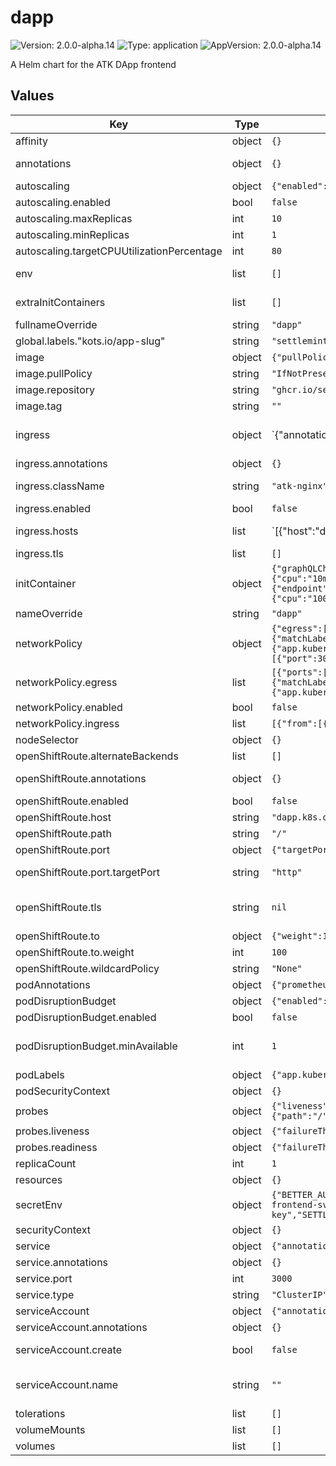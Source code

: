 # dapp

![Version: 2.0.0-alpha.14](https://img.shields.io/badge/Version-2.0.0--alpha.14-informational?style=flat-square) ![Type: application](https://img.shields.io/badge/Type-application-informational?style=flat-square) ![AppVersion: 2.0.0-alpha.14](https://img.shields.io/badge/AppVersion-2.0.0--alpha.14-informational?style=flat-square)

A Helm chart for the ATK DApp frontend

## Values

| Key | Type | Default | Description |
|-----|------|---------|-------------|
| affinity | object | `{}` | Affinity for pod assignment |
| annotations | object | `{}` | Additional annotations for the deployment metadata |
| autoscaling | object | `{"enabled":false,"maxReplicas":10,"minReplicas":1,"targetCPUUtilizationPercentage":80}` | Autoscaling configuration (optional) |
| autoscaling.enabled | bool | `false` | Enable autoscaling |
| autoscaling.maxReplicas | int | `10` | Maximum number of replicas |
| autoscaling.minReplicas | int | `1` | Minimum number of replicas |
| autoscaling.targetCPUUtilizationPercentage | int | `80` | Target CPU utilization percentage for autoscaling |
| env | list | `[]` | Environment variables defined directly in the deployment |
| extraInitContainers | list | `[]` | Additional init containers appended verbatim to the deployment pod spec |
| fullnameOverride | string | `"dapp"` | String to fully override dapp.fullname template |
| global.labels."kots.io/app-slug" | string | `"settlemint-atk"` |  |
| image | object | `{"pullPolicy":"IfNotPresent","repository":"ghcr.io/settlemint/asset-tokenization-kit","tag":""}` | dApp image configuration |
| image.pullPolicy | string | `"IfNotPresent"` | dApp image pull policy |
| image.repository | string | `"ghcr.io/settlemint/asset-tokenization-kit"` | dApp image repository |
| image.tag | string | `""` | dApp image tag (defaults to chart appVersion) |
| ingress | object | `{"annotations":{},"className":"atk-nginx","enabled":false,"hosts":[{"host":"dapp.local","paths":[{"path":"/((?:sm_|bpaas-)[^/]+)?/?(.*)","pathType":"ImplementationSpecific"}]}],"tls":[]}` | Ingress configuration |
| ingress.annotations | object | `{}` | Additional annotations for the Ingress resource |
| ingress.className | string | `"atk-nginx"` | IngressClass that will be used to implement the Ingress |
| ingress.enabled | bool | `false` | Enable ingress controller resource |
| ingress.hosts | list | `[{"host":"dapp.local","paths":[{"path":"/((?:sm_|bpaas-)[^/]+)?/?(.*)","pathType":"ImplementationSpecific"}]}]` | Ingress host configuration |
| ingress.tls | list | `[]` | TLS configuration for the ingress |
| initContainer | object | `{"graphQLCheck":{"enabled":true,"image":{"pullPolicy":"IfNotPresent","registry":"docker.io","repository":"curlimages/curl","tag":"8.16.0"},"name":"wait-for-graphql","query":"{ _meta { hasIndexingErrors block { number } } }","resources":{"limits":{"memory":"64Mi"},"requests":{"cpu":"10m","memory":"12Mi"}},"retries":10,"retryDelaySeconds":10,"url":"http://graph-node-combined:8000/subgraphs/name/kit"},"tcpCheck":{"dependencies":[{"endpoint":"{{ include \"atk.postgresql.endpoint\" (dict \"context\" $) }}","name":"postgres"},{"endpoint":"hasura:8080","name":"hasura"},{"endpoint":"portal:3001","name":"portal"},{"endpoint":"graph-node-combined:8020","name":"graph-node"},{"endpoint":"blockscout-blockscout:80","name":"blockscout"}],"enabled":true,"image":{"pullPolicy":"IfNotPresent","repository":"ghcr.io/settlemint/btp-waitforit","tag":"v7.7.10"},"resources":{"limits":{"cpu":"100m","memory":"64Mi"},"requests":{"cpu":"50m","memory":"32Mi"}},"timeout":120}}` | Init container configuration |
| nameOverride | string | `"dapp"` | String to partially override dapp.fullname template |
| networkPolicy | object | `{"egress":[{"ports":[{"port":53,"protocol":"UDP"}],"to":[{"namespaceSelector":{},"podSelector":{"matchLabels":{"k8s-app":"kube-dns"}}}]},{"ports":[{"port":5432,"protocol":"TCP"}],"to":[{"podSelector":{"matchLabels":{"app.kubernetes.io/name":"postgresql-ha"}}}]},{"ports":[{"port":8080,"protocol":"TCP"}],"to":[{"podSelector":{"matchLabels":{"app.kubernetes.io/name":"graphql-engine"}}}]},{"ports":[{"port":3000,"protocol":"TCP"},{"port":3001,"protocol":"TCP"}],"to":[{"podSelector":{"matchLabels":{"app.kubernetes.io/name":"portal"}}}]},{"ports":[{"port":4000,"protocol":"TCP"}],"to":[{"podSelector":{"matchLabels":{"app.kubernetes.io/name":"erpc"}}}]},{"ports":[{"port":443,"protocol":"TCP"}],"to":[{"namespaceSelector":{}}]}],"enabled":false,"ingress":[{"from":[{"namespaceSelector":{"matchLabels":{"kubernetes.io/metadata.name":"ingress-nginx"}}}],"ports":[{"port":3000,"protocol":"TCP"}]},{"from":[{"podSelector":{}}],"ports":[{"port":3000,"protocol":"TCP"}]}]}` | NetworkPolicy configuration |
| networkPolicy.egress | list | `[{"ports":[{"port":53,"protocol":"UDP"}],"to":[{"namespaceSelector":{},"podSelector":{"matchLabels":{"k8s-app":"kube-dns"}}}]},{"ports":[{"port":5432,"protocol":"TCP"}],"to":[{"podSelector":{"matchLabels":{"app.kubernetes.io/name":"postgresql-ha"}}}]},{"ports":[{"port":8080,"protocol":"TCP"}],"to":[{"podSelector":{"matchLabels":{"app.kubernetes.io/name":"graphql-engine"}}}]},{"ports":[{"port":3000,"protocol":"TCP"},{"port":3001,"protocol":"TCP"}],"to":[{"podSelector":{"matchLabels":{"app.kubernetes.io/name":"portal"}}}]},{"ports":[{"port":4000,"protocol":"TCP"}],"to":[{"podSelector":{"matchLabels":{"app.kubernetes.io/name":"erpc"}}}]},{"ports":[{"port":443,"protocol":"TCP"}],"to":[{"namespaceSelector":{}}]}]` | Egress rules for the network policy |
| networkPolicy.enabled | bool | `false` | Enable network policy |
| networkPolicy.ingress | list | `[{"from":[{"namespaceSelector":{"matchLabels":{"kubernetes.io/metadata.name":"ingress-nginx"}}}],"ports":[{"port":3000,"protocol":"TCP"}]},{"from":[{"podSelector":{}}],"ports":[{"port":3000,"protocol":"TCP"}]}]` | Ingress rules for the network policy |
| nodeSelector | object | `{}` | Node selector for pod assignment |
| openShiftRoute.alternateBackends | list | `[]` | Additional backends for weighted routing |
| openShiftRoute.annotations | object | `{}` | Additional annotations for the OpenShift route resource |
| openShiftRoute.enabled | bool | `false` | Enable OpenShift route creation for DApp |
| openShiftRoute.host | string | `"dapp.k8s.orb.local"` | Hostname exposed via the OpenShift route |
| openShiftRoute.path | string | `"/"` | HTTP path exposed via the OpenShift route |
| openShiftRoute.port | object | `{"targetPort":"http"}` | Service port configuration for the route target |
| openShiftRoute.port.targetPort | string | `"http"` | Service target port name (must exist on the DApp service) |
| openShiftRoute.tls | string | `nil` | TLS configuration for the route (optional) Set to null for no TLS (HTTP only) Or specify configuration for TLS termination |
| openShiftRoute.to | object | `{"weight":100}` | Primary service weight configuration |
| openShiftRoute.to.weight | int | `100` | Weight assigned to the DApp service backend |
| openShiftRoute.wildcardPolicy | string | `"None"` | Wildcard policy to apply to the route |
| podAnnotations | object | `{"prometheus.io/scrape":"false"}` | Annotations for dApp pods |
| podDisruptionBudget | object | `{"enabled":false,"minAvailable":1}` | PodDisruptionBudget configuration |
| podDisruptionBudget.enabled | bool | `false` | Enable pod disruption budget |
| podDisruptionBudget.minAvailable | int | `1` | Minimum number of pods that must be available during disruption. Can be an integer or percentage (e.g., "50%") |
| podLabels | object | `{"app.kubernetes.io/component":"dapp","kots.io/app-slug":"settlemint-atk"}` | Additional labels for the deployment pod metadata |
| podSecurityContext | object | `{}` | Pod security context configuration |
| probes | object | `{"liveness":{"failureThreshold":10,"httpGet":{"path":"/","port":"http","scheme":"HTTP"},"initialDelaySeconds":10,"periodSeconds":15,"successThreshold":1,"timeoutSeconds":3},"readiness":{"failureThreshold":10,"httpGet":{"path":"/","port":"http","scheme":"HTTP"},"initialDelaySeconds":5,"periodSeconds":10,"successThreshold":1,"timeoutSeconds":3}}` | Liveness and Readiness probes configuration |
| probes.liveness | object | `{"failureThreshold":10,"httpGet":{"path":"/","port":"http","scheme":"HTTP"},"initialDelaySeconds":10,"periodSeconds":15,"successThreshold":1,"timeoutSeconds":3}` | Liveness probe configuration |
| probes.readiness | object | `{"failureThreshold":10,"httpGet":{"path":"/","port":"http","scheme":"HTTP"},"initialDelaySeconds":5,"periodSeconds":10,"successThreshold":1,"timeoutSeconds":3}` | Readiness probe configuration |
| replicaCount | int | `1` | Number of dApp replicas to deploy |
| resources | object | `{}` |  |
| secretEnv | object | `{"BETTER_AUTH_URL":"https://dapp.local","NEXTAUTH_URL":"https://dapp.local","NEXT_PUBLIC_APP_ID":"dapp","OTEL_EXPORTER_OTLP_ENDPOINT":"http://alloy:4318/v1/traces","OTEL_EXPORTER_OTLP_PROTOCOL":"http","SETTLEMINT_BLOCKCHAIN_NODE_JSON_RPC_ENDPOINT":"http://txsigner:3000","SETTLEMINT_BLOCKSCOUT_UI_ENDPOINT":"http://blockscout-frontend-svc/","SETTLEMINT_HASURA_ADMIN_SECRET":"atk","SETTLEMINT_HASURA_DATABASE_URL":"{{ include \"atk.datastores.postgresql.url\" (dict \"context\" $ \"chartKey\" \"hasura\") }}","SETTLEMINT_HASURA_ENDPOINT":"http://hasura:8080/v1/graphql","SETTLEMINT_HD_PRIVATE_KEY":"atk-hd-private-key","SETTLEMINT_INSTANCE":"standalone","SETTLEMINT_PORTAL_GRAPHQL_ENDPOINT":"http://portal:3001/graphql","SETTLEMINT_THEGRAPH_SUBGRAPHS_ENDPOINTS":"[\"http://graph-node-combined:8000/subgraphs/name/kit\"]"}` | Environment variables sourced from a secret. These will be created in the secret.yaml template |
| securityContext | object | `{}` | Container security context configuration |
| service | object | `{"annotations":{},"port":3000,"type":"ClusterIP"}` | Service configuration |
| service.annotations | object | `{}` | Service annotations |
| service.port | int | `3000` | Service port |
| service.type | string | `"ClusterIP"` | Service type |
| serviceAccount | object | `{"annotations":{},"create":false,"name":""}` | Service account configuration |
| serviceAccount.annotations | object | `{}` | Annotations to add to the service account |
| serviceAccount.create | bool | `false` | Specifies whether a service account should be created |
| serviceAccount.name | string | `""` | The name of the service account to use. If not set and create is true, a name is generated using the fullname template |
| tolerations | list | `[]` | Tolerations for pod assignment |
| volumeMounts | list | `[]` | Additional volume mounts for the main container |
| volumes | list | `[]` | Additional volumes for the deployment |
